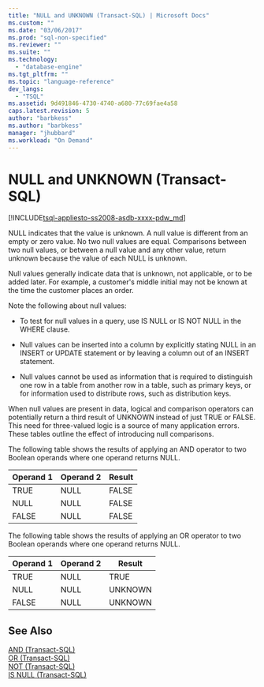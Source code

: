 ```yaml
---
title: "NULL and UNKNOWN (Transact-SQL) | Microsoft Docs"
ms.custom: ""
ms.date: "03/06/2017"
ms.prod: "sql-non-specified"
ms.reviewer: ""
ms.suite: ""
ms.technology: 
  - "database-engine"
ms.tgt_pltfrm: ""
ms.topic: "language-reference"
dev_langs: 
  - "TSQL"
ms.assetid: 9d491846-4730-4740-a680-77c69fae4a58
caps.latest.revision: 5
author: "barbkess"
ms.author: "barbkess"
manager: "jhubbard"
ms.workload: "On Demand"
---
```

# NULL and UNKNOWN (Transact-SQL)
[!INCLUDE[tsql-appliesto-ss2008-asdb-xxxx-pdw_md](../../includes/tsql-appliesto-ss2008-asdb-xxxx-pdw-md.md)]

  NULL indicates that the value is unknown. A null value is different from an empty or zero value. No two null values are equal. Comparisons between two null values, or between a null value and any other value, return unknown because the value of each NULL is unknown.  
  
 Null values generally indicate data that is unknown, not applicable, or to be added later. For example, a customer's middle initial may not be known at the time the customer places an order.  
  
 Note the following about null values:  
  
-   To test for null values in a query, use IS NULL or IS NOT NULL in the WHERE clause.  
  
-   Null values can be inserted into a column by explicitly stating NULL in an INSERT or UPDATE statement or by leaving a column out of an INSERT statement.  
  
-   Null values cannot be used as information that is required to distinguish one row in a table from another row in a table, such as primary keys, or for information used to distribute rows, such as distribution keys.  
  
 When null values are present in data, logical and comparison operators can potentially return a third result of UNKNOWN instead of just TRUE or FALSE. This need for three-valued logic is a source of many application errors. These tables outline the effect of introducing null comparisons.  
  
 The following table shows the results of applying an AND operator to two Boolean operands where one operand returns NULL.  
  
|Operand 1|Operand 2|Result|  
|---------------|---------------|------------|  
|TRUE|NULL|FALSE|  
|NULL|NULL|FALSE|  
|FALSE|NULL|FALSE|  
  
 The following table shows the results of applying an OR operator to two Boolean operands where one operand returns NULL.  
  
|Operand 1|Operand 2|Result|  
|---------------|---------------|------------|  
|TRUE|NULL|TRUE|  
|NULL|NULL|UNKNOWN|  
|FALSE|NULL|UNKNOWN|  
  
## See Also  
 [AND &#40;Transact-SQL&#41;](../../t-sql/language-elements/and-transact-sql.md)   
 [OR &#40;Transact-SQL&#41;](../../t-sql/language-elements/or-transact-sql.md)   
 [NOT &#40;Transact-SQL&#41;](../../t-sql/language-elements/not-transact-sql.md)   
 [IS NULL &#40;Transact-SQL&#41;](../../t-sql/queries/is-null-transact-sql.md)  
  
  
